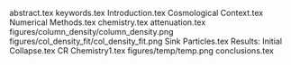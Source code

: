 abstract.tex
keywords.tex
Introduction.tex
Cosmological Context.tex
Numerical Methods.tex
chemistry.tex
attenuation.tex
figures/column_density/column_density.png
figures/col_density_fit/col_density_fit.png
Sink Particles.tex
Results: Initial Collapse.tex
CR Chemistry1.tex
figures/temp/temp.png
conclusions.tex
